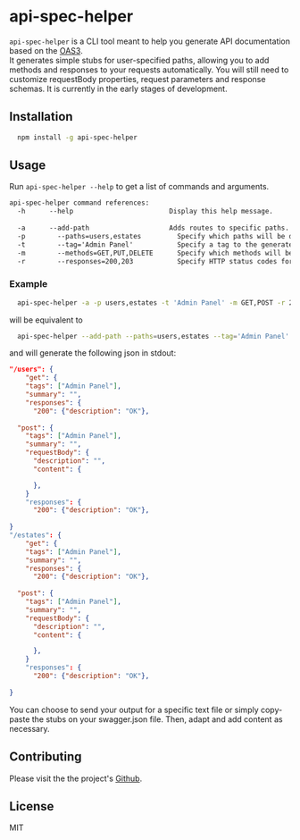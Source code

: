 # api-spec-helper

`api-spec-helper` is a CLI tool meant to help you generate API documentation based on the [OAS3](https://swagger.io/resources/open-api/).  
It generates simple stubs for user-specified paths, allowing you to add methods and responses to your requests automatically. You will still need to customize requestBody properties, request parameters and response schemas.
It is currently in the early stages of development.

## Installation

```bash
  npm install -g api-spec-helper
```

## Usage

Run `api-spec-helper --help` to get a list of commands and arguments.

``` txt
api-spec-helper command references:
  -h      --help                        Display this help message.
  
  -a      --add-path                    Adds routes to specific paths. Expects arguments:
  -p        --paths=users,estates         Specify which paths will be documented.
  -t        --tag='Admin Panel'           Specify a tag to the generated routes.
  -m        --methods=GET,PUT,DELETE      Specify which methods will be generated. Defaults to all 4.
  -r        --responses=200,203           Specify HTTP status codes for responses. Defaults to 200, 204, 401 & 404.
```

### Example

``` bash
  api-spec-helper -a -p users,estates -t 'Admin Panel' -m GET,POST -r 200
```

will be equivalent to

``` bash
  api-spec-helper --add-path --paths=users,estates --tag='Admin Panel' --methods=GET,POST --responses=200
```

and will generate the following json in stdout:

```json
"/users": {
    "get": {
    "tags": ["Admin Panel"],
    "summary": "",
    "responses": {
      "200": {"description": "OK"},
      
  "post": {
    "tags": ["Admin Panel"],
    "summary": "",
    "requestBody": {
      "description": "",
      "content": {

      },
    }
    "responses": {
      "200": {"description": "OK"},
      
}
"/estates": {
    "get": {
    "tags": ["Admin Panel"],
    "summary": "",
    "responses": {
      "200": {"description": "OK"},
      
  "post": {
    "tags": ["Admin Panel"],
    "summary": "",
    "requestBody": {
      "description": "",
      "content": {

      },
    }
    "responses": {
      "200": {"description": "OK"},
      
}
```

You can choose to send your output for a specific text file or simply copy-paste the stubs on your swagger.json file. Then, adapt and add content as necessary.

## Contributing

Please visit the the project's [Github](https://github.com/sandobits/api-spec-helper).

## License

MIT
